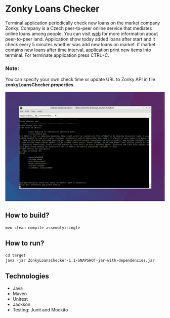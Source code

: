 # Zonky Loans Checker
Terminal application periodically check new loans on the market company Zonky. Company is a Czech peer-to-peer online service that mediates online loans among people. You can visit [web](https://zonky.cz/) for more information about peer-to-peer land. 
Application show today added loans after start and it check every 5 minutes whether was add new loans on market. If market contains new loans after time interval, application print new items into terminal. For terminate application press CTRL+C.

### Note: 
You can specify your own check time or update URL to Zonky API in file **zonkyLoansChecker.properties**.

<p align='center'>
<img src="https://github.com/JiriCagis/ZonkyLoansChecker/blob/master/screenShotApp.png"/>
</p>

## How to build?
```
mvn clean compile assembly:single
```

## How to run?
```
cd target
java -jar ZonkyLoansChecker-1.1-SNAPSHOT-jar-with-dependencies.jar
```

## Technologies
* Java
* Maven
* Unirest
* Jackson
* Testing: Junit and Mockito

